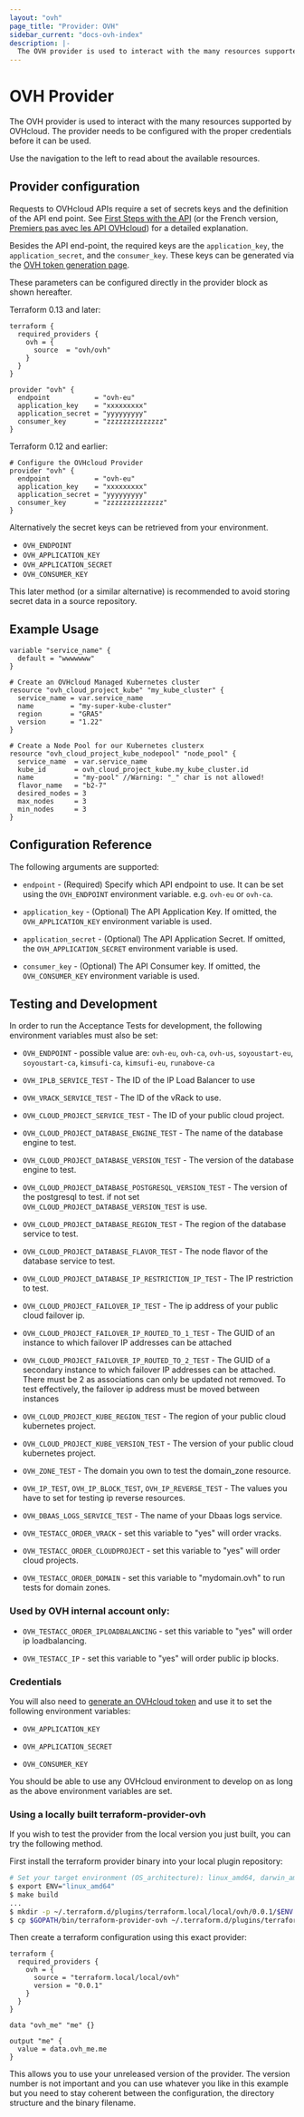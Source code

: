 ```yaml
---
layout: "ovh"
page_title: "Provider: OVH"
sidebar_current: "docs-ovh-index"
description: |-
  The OVH provider is used to interact with the many resources supported by OVHcloud. The provider needs to be configured with the proper credentials before it can be used.
---
```


# OVH Provider

The OVH provider is used to interact with the many resources supported by OVHcloud. 
The provider needs to be configured with the proper credentials before it can be used.

Use the navigation to the left to read about the available resources.

## Provider configuration

Requests to OVHcloud APIs require a set of secrets keys and the definition of the API end point. 
See [First Steps with the API](https://docs.ovh.com/gb/en/customer/first-steps-with-ovh-api/) (or the French version, [Premiers pas avec les API OVHcloud](https://docs.ovh.com/fr/api/api-premiers-pas/)) for a detailed explanation.

Besides the API end-point, the required keys are the `application_key`, the `application_secret`, and the `consumer_key`.
These keys can be generated via the [OVH token generation page](https://api.ovh.com/createToken/?GET=/*&POST=/*&PUT=/*&DELETE=/*). 

These parameters can be configured directly in the provider block as shown hereafter.

Terraform 0.13 and later:

```hcl
terraform {
  required_providers {
    ovh = {
      source  = "ovh/ovh"
    }
  }
}

provider "ovh" {
  endpoint           = "ovh-eu"
  application_key    = "xxxxxxxxx"
  application_secret = "yyyyyyyyy"
  consumer_key       = "zzzzzzzzzzzzzz"
}
```

Terraform 0.12 and earlier:

```hcl
# Configure the OVHcloud Provider
provider "ovh" {
  endpoint           = "ovh-eu"
  application_key    = "xxxxxxxxx"
  application_secret = "yyyyyyyyy"
  consumer_key       = "zzzzzzzzzzzzzz"
}
```

Alternatively the secret keys can be retrieved from your environment.

 * `OVH_ENDPOINT`
 * `OVH_APPLICATION_KEY`
 * `OVH_APPLICATION_SECRET`
 * `OVH_CONSUMER_KEY` 

This later method (or a similar alternative) is recommended to avoid storing secret data in a source repository.


## Example Usage

```hcl
variable "service_name" {
  default = "wwwwwww"
}

# Create an OVHcloud Managed Kubernetes cluster
resource "ovh_cloud_project_kube" "my_kube_cluster" {
  service_name = var.service_name
  name         = "my-super-kube-cluster"
  region       = "GRA5"
  version      = "1.22"
}

# Create a Node Pool for our Kubernetes clusterx
resource "ovh_cloud_project_kube_nodepool" "node_pool" {
  service_name  = var.service_name
  kube_id       = ovh_cloud_project_kube.my_kube_cluster.id
  name          = "my-pool" //Warning: "_" char is not allowed!
  flavor_name   = "b2-7"
  desired_nodes = 3
  max_nodes     = 3
  min_nodes     = 3
}
```

## Configuration Reference

The following arguments are supported:

* `endpoint` - (Required) Specify which API endpoint to use.
  It can be set using the `OVH_ENDPOINT` environment
  variable. e.g. `ovh-eu` or `ovh-ca`.

* `application_key` - (Optional) The API Application Key. If omitted,
  the `OVH_APPLICATION_KEY` environment variable is used.

* `application_secret` - (Optional) The API Application Secret. If omitted,
  the `OVH_APPLICATION_SECRET` environment variable is used.

* `consumer_key` - (Optional) The API Consumer key. If omitted,
  the `OVH_CONSUMER_KEY` environment variable is used.

## Testing and Development

In order to run the Acceptance Tests for development, the following environment
variables must also be set:

* `OVH_ENDPOINT` - possible value are: `ovh-eu`, `ovh-ca`, `ovh-us`, `soyoustart-eu`, `soyoustart-ca`, `kimsufi-ca`, `kimsufi-eu`, `runabove-ca`

* `OVH_IPLB_SERVICE_TEST` - The ID of the IP Load Balancer to use

* `OVH_VRACK_SERVICE_TEST` - The ID of the vRack to use.

* `OVH_CLOUD_PROJECT_SERVICE_TEST` - The ID of your public cloud project.

* `OVH_CLOUD_PROJECT_DATABASE_ENGINE_TEST` - The name of the database engine to test.

* `OVH_CLOUD_PROJECT_DATABASE_VERSION_TEST` - The version of the database engine to test.

* `OVH_CLOUD_PROJECT_DATABASE_POSTGRESQL_VERSION_TEST` - The version of the postgresql to test. if not set `OVH_CLOUD_PROJECT_DATABASE_VERSION_TEST` is use.

* `OVH_CLOUD_PROJECT_DATABASE_REGION_TEST` - The region of the database service to test.

* `OVH_CLOUD_PROJECT_DATABASE_FLAVOR_TEST` - The node flavor of the database service to test.

* `OVH_CLOUD_PROJECT_DATABASE_IP_RESTRICTION_IP_TEST` - The IP restriction to test.

* `OVH_CLOUD_PROJECT_FAILOVER_IP_TEST` - The ip address of your public cloud failover ip.

* `OVH_CLOUD_PROJECT_FAILOVER_IP_ROUTED_TO_1_TEST` - The GUID of an instance to which failover IP addresses can be attached

* `OVH_CLOUD_PROJECT_FAILOVER_IP_ROUTED_TO_2_TEST` - The GUID of a secondary instance to which failover IP addresses can be attached. There must be 2 as associations can only be updated not removed. To test effectively, the failover ip address must be moved between instances 

* `OVH_CLOUD_PROJECT_KUBE_REGION_TEST` - The region of your public cloud kubernetes project.

* `OVH_CLOUD_PROJECT_KUBE_VERSION_TEST` - The version of your public cloud kubernetes project.

* `OVH_ZONE_TEST` - The domain you own to test the domain_zone resource.

* `OVH_IP_TEST`, `OVH_IP_BLOCK_TEST`, `OVH_IP_REVERSE_TEST` - The values you have to set for testing ip reverse resources.

* `OVH_DBAAS_LOGS_SERVICE_TEST` - The name of your Dbaas logs service.

* `OVH_TESTACC_ORDER_VRACK` - set this variable to "yes" will order vracks.

* `OVH_TESTACC_ORDER_CLOUDPROJECT` - set this variable to "yes" will order cloud projects.

* `OVH_TESTACC_ORDER_DOMAIN` - set this variable to "mydomain.ovh" to run tests for domain zones.

### Used by OVH internal account only:

* `OVH_TESTACC_ORDER_IPLOADBALANCING` - set this variable to "yes" will order ip loadbalancing.

* `OVH_TESTACC_IP` - set this variable to "yes" will order public ip blocks.

### Credentials

You will also need to [generate an OVHcloud token](https://api.ovh.com/createToken/?GET=/*&POST=/*&PUT=/*&DELETE=/*) and use it to set the following environment variables:

 * `OVH_APPLICATION_KEY`

 * `OVH_APPLICATION_SECRET`

 * `OVH_CONSUMER_KEY`

You should be able to use any OVHcloud environment to develop on as long as the above environment variables are set.

### Using a locally built terraform-provider-ovh

If you wish to test the provider from the local version you just built, you can try the following method.

First install the terraform provider binary into your local plugin repository:

```sh
# Set your target environment (OS_architecture): linux_amd64, darwin_amd64...
$ export ENV="linux_amd64"
$ make build
...
$ mkdir -p ~/.terraform.d/plugins/terraform.local/local/ovh/0.0.1/$ENV
$ cp $GOPATH/bin/terraform-provider-ovh ~/.terraform.d/plugins/terraform.local/local/ovh/0.0.1/$ENV/terraform-provider-ovh_v0.0.1
```

Then create a terraform configuration using this exact provider:

```hcl
terraform {
  required_providers {
    ovh = {
      source = "terraform.local/local/ovh"
      version = "0.0.1"
    }
  }
}

data "ovh_me" "me" {}

output "me" {
  value = data.ovh_me.me
}
```

This allows you to use your unreleased version of the provider.
The version number is not important and you can use whatever you like in this example but you need to stay coherent between the configuration, the directory structure and the binary filename.
